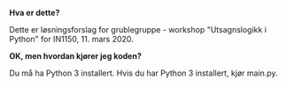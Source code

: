 **Hva er dette?**

Dette er løsningsforslag for grublegruppe - workshop "Utsagnslogikk i Python" for IN1150, 11. mars 2020.


**OK, men hvordan kjører jeg koden?**

Du må ha Python 3 installert.
Hvis du har Python 3 installert, kjør main.py.